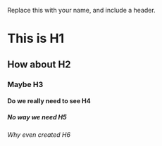 Replace this with your name, and include a header.
# This is H1
## How about H2
### Maybe H3
#### Do we really need to see H4
##### No way we need H5
###### Why even created H6
